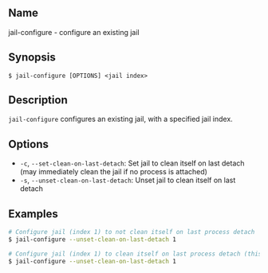 ## Name

jail-configure - configure an existing jail

## Synopsis

```**sh
$ jail-configure [OPTIONS] <jail index>
```

## Description

`jail-configure` configures an existing jail, with a specified jail index.

## Options

* `-c`, `--set-clean-on-last-detach`: Set jail to clean itself on last detach (may immediately clean the jail if no process is attached)
* `-s`, `--unset-clean-on-last-detach`: Unset jail to clean itself on last detach

## Examples

```sh
# Configure jail (index 1) to not clean itself on last process detach
$ jail-configure --unset-clean-on-last-detach 1
```

```sh
# Configure jail (index 1) to clean itself on last process detach (this may clean it immediately if attach count is 0)
$ jail-configure --unset-clean-on-last-detach 1
```
